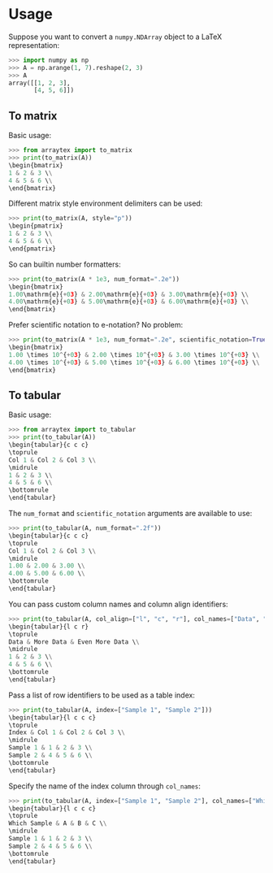 # Usage

<!-- ```{eval-rst} -->
<!-- .. click:: arraytex.__main__:main -->
<!--     :prog: arraytex -->
<!--     :nested: full -->
<!-- ``` -->

Suppose you want to convert a `numpy.NDArray` object to a LaTeX representation:

```python
>>> import numpy as np
>>> A = np.arange(1, 7).reshape(2, 3)
>>> A
array([[1, 2, 3],
       [4, 5, 6]])
```

## To matrix

Basic usage:

```python
>>> from arraytex import to_matrix
>>> print(to_matrix(A))
\begin{bmatrix}
1 & 2 & 3 \\
4 & 5 & 6 \\
\end{bmatrix}
```

Different matrix style environment delimiters can be used:

```python
>>> print(to_matrix(A, style="p"))
\begin{pmatrix}
1 & 2 & 3 \\
4 & 5 & 6 \\
\end{pmatrix}
```

So can builtin number formatters:

```python
>>> print(to_matrix(A * 1e3, num_format=".2e"))
\begin{bmatrix}
1.00\mathrm{e}{+03} & 2.00\mathrm{e}{+03} & 3.00\mathrm{e}{+03} \\
4.00\mathrm{e}{+03} & 5.00\mathrm{e}{+03} & 6.00\mathrm{e}{+03} \\
\end{bmatrix}
```

Prefer scientific notation to e-notation? No problem:

```python
>>> print(to_matrix(A * 1e3, num_format=".2e", scientific_notation=True))
\begin{bmatrix}
1.00 \times 10^{+03} & 2.00 \times 10^{+03} & 3.00 \times 10^{+03} \\
4.00 \times 10^{+03} & 5.00 \times 10^{+03} & 6.00 \times 10^{+03} \\
\end{bmatrix}
```

## To tabular

Basic usage:

```python
>>> from arraytex import to_tabular
>>> print(to_tabular(A))
\begin{tabular}{c c c}
\toprule
Col 1 & Col 2 & Col 3 \\
\midrule
1 & 2 & 3 \\
4 & 5 & 6 \\
\bottomrule
\end{tabular}
```

The `num_format` and `scientific_notation` arguments are available to use:

```python
>>> print(to_tabular(A, num_format=".2f"))
\begin{tabular}{c c c}
\toprule
Col 1 & Col 2 & Col 3 \\
\midrule
1.00 & 2.00 & 3.00 \\
4.00 & 5.00 & 6.00 \\
\bottomrule
\end{tabular}
```

You can pass custom column names and column align identifiers:

```python
>>> print(to_tabular(A, col_align=["l", "c", "r"], col_names=["Data", "More Data", "Even More Data"]))
\begin{tabular}{l c r}
\toprule
Data & More Data & Even More Data \\
\midrule
1 & 2 & 3 \\
4 & 5 & 6 \\
\bottomrule
\end{tabular}
```

Pass a list of row identifiers to be used as a table index:

```python
>>> print(to_tabular(A, index=["Sample 1", "Sample 2"]))
\begin{tabular}{l c c c}
\toprule
Index & Col 1 & Col 2 & Col 3 \\
\midrule
Sample 1 & 1 & 2 & 3 \\
Sample 2 & 4 & 5 & 6 \\
\bottomrule
\end{tabular}
```

Specify the name of the index column through `col_names`:

```python
>>> print(to_tabular(A, index=["Sample 1", "Sample 2"], col_names=["Which Sample", "A", "B", "C"]))
\begin{tabular}{l c c c}
\toprule
Which Sample & A & B & C \\
\midrule
Sample 1 & 1 & 2 & 3 \\
Sample 2 & 4 & 5 & 6 \\
\bottomrule
\end{tabular}
```
